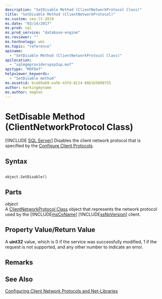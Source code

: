 ```yaml
---
description: "SetDisable Method (ClientNetworkProtocol Class)"
title: "SetDisable Method (ClientNetworkProtocol)"
ms.custom: seo-lt-2019
ms.date: "03/14/2017"
ms.prod: sql
ms.prod_service: "database-engine"
ms.reviewer: ""
ms.technology: wmi
ms.topic: "reference"
apiname: 
  - "SetDisable Method (ClientNetworkProtocol Class)"
apilocation: 
  - "sqlmgmproviderxpsp2up.mof"
apitype: "MOFDef"
helpviewer_keywords: 
  - "SetDisable method"
ms.assetid: bce69ab9-ea5b-43fd-8114-08b1b5890755
author: markingmyname
ms.author: maghan
---
```

# SetDisable Method (ClientNetworkProtocol Class)
[!INCLUDE [SQL Server](../../../includes/applies-to-version/sqlserver.md)]
  Disables the client network protocol that is specified by the [Configure Client Protocols](../../../database-engine/configure-windows/configure-client-protocols.md).  
  
## Syntax  
  
```  
  
object.SetDisable()  
```  
  
## Parts  
 *object*  
 A [ClientNetworkProtocol Class](../../../relational-databases/wmi-provider-configuration-classes/clientnetworkprotocol-class/clientnetworkprotocol-class.md) object that represents the network protocol used by the [!INCLUDE[msCoName](../../../includes/msconame-md.md)] [!INCLUDE[ssNoVersion](../../../includes/ssnoversion-md.md)] client.  
  
## Property Value/Return Value  
 A **uint32** value, which is 0 if the service was successfully modified, 1 if the request is not supported, and any other number to indicate an error.  
  
## Remarks  
  
## See Also  
 [Configuring Client Network Protocols and Net-Libraries](../../../database-engine/configure-windows/configure-client-protocols.md)  
  
